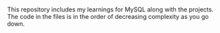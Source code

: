 # 
This repository includes my learnings for MySQL along with the projects.
The code in the files is in the order of decreasing complexity as you go down.
